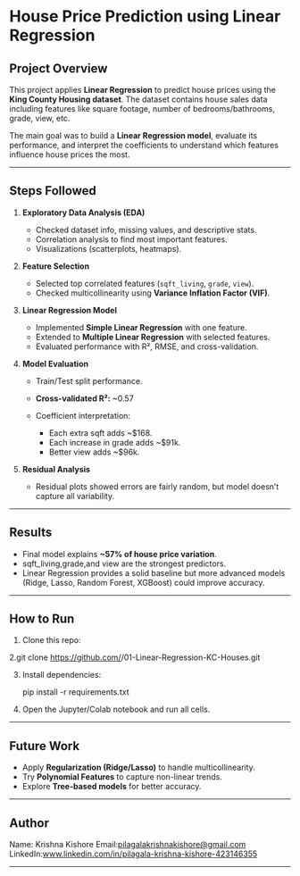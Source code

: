 # House Price Prediction using Linear Regression

##  Project Overview

This project applies **Linear Regression** to predict house prices using the **King County Housing dataset**. The dataset contains house sales data including features like square footage, number of bedrooms/bathrooms, grade, view, etc.

The main goal was to build a **Linear Regression model**, evaluate its performance, and interpret the coefficients to understand which features influence house prices the most.

---

## Steps Followed

1. **Exploratory Data Analysis (EDA)**

   * Checked dataset info, missing values, and descriptive stats.
   * Correlation analysis to find most important features.
   * Visualizations (scatterplots, heatmaps).

2. **Feature Selection**

   * Selected top correlated features (`sqft_living`, `grade`, `view`).
   * Checked multicollinearity using **Variance Inflation Factor (VIF)**.

3. **Linear Regression Model**

   * Implemented **Simple Linear Regression** with one feature.
   * Extended to **Multiple Linear Regression** with selected features.
   * Evaluated performance with R², RMSE, and cross-validation.

4. **Model Evaluation**

   * Train/Test split performance.
   * **Cross-validated R²:** ~0.57
   * Coefficient interpretation:

     * Each extra sqft adds ~$168.
     * Each increase in grade adds ~$91k.
     * Better view adds ~$96k.

5. **Residual Analysis**

   * Residual plots showed errors are fairly random, but model doesn’t capture all variability.

---

##  Results

* Final model explains **~57% of house price variation**.
* sqft_living,grade,and view are the strongest predictors.
* Linear Regression provides a solid baseline but more advanced models (Ridge, Lasso, Random Forest, XGBoost) could improve accuracy.

---

##  How to Run

1. Clone this repo:
 
2.git clone https://github.com/<your-username>/01-Linear-Regression-KC-Houses.git

3. Install dependencies:

   pip install -r requirements.txt
  
4. Open the Jupyter/Colab notebook and run all cells.

---

##  Future Work

* Apply **Regularization (Ridge/Lasso)** to handle multicollinearity.
* Try **Polynomial Features** to capture non-linear trends.
* Explore **Tree-based models** for better accuracy.

---

##  Author

Name: Krishna Kishore
Email:pilagalakrishnakishore@gmail.com
LinkedIn:www.linkedin.com/in/pilagala-krishna-kishore-423146355

---

